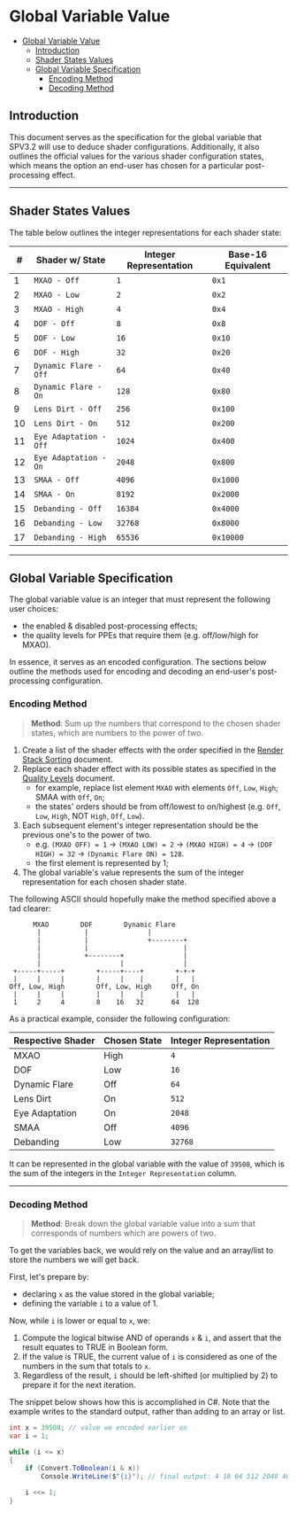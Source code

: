 # Global Variable Value

- [Global Variable Value](#global-variable-value)
    - [Introduction](#introduction)
    - [Shader States Values](#shader-states-values)
    - [Global Variable Specification](#global-variable-specification)
        - [Encoding Method](#encoding-method)
        - [Decoding Method](#decoding-method)

## Introduction

This document serves as the specification for the global variable that SPV3.2 will use to deduce shader configurations.
Additionally, it also outlines the official values for the various shader configuration states, which means the option
an end-user has chosen for a particular post-processing effect.

---

## Shader States Values

The table below outlines the integer representations for each shader state:

| #  | Shader w/ State        | Integer Representation | Base-16 Equivalent |
| -- | ---------------------- | ---------------------- | ------------------ |
| 1  | `MXAO - Off`           | `1`                    | `0x1`              |
| 2  | `MXAO - Low`           | `2`                    | `0x2`              |
| 3  | `MXAO - High`          | `4`                    | `0x4`              |
| 4  | `DOF - Off`            | `8`                    | `0x8`              |
| 5  | `DOF - Low`            | `16`                   | `0x10`             |
| 6  | `DOF - High`           | `32`                   | `0x20`             |
| 7  | `Dynamic Flare - Off`  | `64`                   | `0x40`             |
| 8  | `Dynamic Flare - On`   | `128`                  | `0x80`             |
| 9  | `Lens Dirt - Off`      | `256`                  | `0x100`            |
| 10 | `Lens Dirt - On`       | `512`                  | `0x200`            |
| 11 | `Eye Adaptation - Off` | `1024`                 | `0x400`            |
| 12 | `Eye Adaptation - On`  | `2048`                 | `0x800`            |
| 13 | `SMAA - Off`           | `4096`                 | `0x1000`           |
| 14 | `SMAA - On`            | `8192`                 | `0x2000`           |
| 15 | `Debanding - Off`      | `16384`                | `0x4000`           |
| 16 | `Debanding - Low`      | `32768`                | `0x8000`           |
| 17 | `Debanding - High`     | `65536`                | `0x10000`          |

---

## Global Variable Specification

The global variable value is an integer that must represent the following user choices:

- the enabled & disabled post-processing effects;
- the quality levels for PPEs that require them (e.g. off/low/high for MXAO).

In essence, it serves as an encoded configuration. The sections below outline the methods used for encoding and decoding
an end-user's post-processing configuration.

### Encoding Method

> **Method**: Sum up the numbers that correspond to the chosen shader states, which are numbers to the power of two.

1. Create a list of the shader effects with the order specified in the [Render Stack Sorting](stack-sort.md) document.
2. Replace each shader effect with its possible states as specified in the [Quality Levels](quality-levels.md) document.
   - for example, replace list element `MXAO` with elements `Off`, `Low`, `High`; SMAA with `Off`, `On`;
   - the states' orders should be from off/lowest to on/highest (e.g. `Off`, `Low`, `High`, NOT `High`, `Off`, `Low`).
3. Each subsequent element's integer representation should be the previous one's to the power of two.
   - e.g. `(MXAO OFF) = 1` -> `(MXAO LOW) = 2` -> `(MXAO HIGH) = 4` -> `(DOF HIGH) = 32` -> `(Dynamic Flare ON) = 128`.
   - the first element is represented by 1; 
4. The global variable's value represents the sum of the integer representation for each chosen shader state.

The following ASCII should hopefully make the method specified above a tad clearer:

```
      MXAO        DOF        Dynamic Flare
       |           |               |
       |           |               +--------+
       |           |                        |
       |           +--------+               |
       |                    |               |
 +-----+-----+        +-----+----+        +-+-+
 |     |     |        |     |    |        |   |
Off, Low, High        Off, Low, High     Off, On
 |     |     |        |     |    |        |   |
 1     2     4        8    16   32       64  128
```

As a practical example, consider the following configuration:

| Respective Shader | Chosen State | Integer Representation |
| ----------------- | ------------ | ---------------------- |
| MXAO              | High         | `4`                    |
| DOF               | Low          | `16`                   |
| Dynamic Flare     | Off          | `64`                   |
| Lens Dirt         | On           | `512`                  |
| Eye Adaptation    | On           | `2048`                 |
| SMAA              | Off          | `4096`                 |
| Debanding         | Low          | `32768`                |

It can be represented in the global variable with the value of `39508`, which is the sum of the integers in the
`Integer Representation` column.

---

### Decoding Method

> **Method**: Break down the global variable value into a sum that corresponds of numbers which are powers of two.

To get the variables back, we would rely on the value and an array/list to store the numbers we will get back.

First, let's prepare by:

- declaring `x` as the value stored in the global variable;
- defining the variable `i` to a value of 1.

Now, while `i` is lower or equal to `x`, we:
  1. Compute the logical bitwise AND of operands `x` & `i`, and assert that the result equates to TRUE in Boolean form.
  2. If the value is TRUE, the current value of `i` is considered as one of the numbers in the sum that totals to `x`.
  3. Regardless of the result, `i` should be left-shifted (or multiplied by 2) to prepare it for the next iteration.

The snippet below shows how this is accomplished in C#. Note that the example writes to the standard output, rather than
adding to an array or list.

```csharp
int x = 39508; // value we encoded earlier on
var i = 1;

while (i <= x)
{
    if (Convert.ToBoolean(i & x))
        Console.WriteLine($"{i}"); // final output: 4 16 64 512 2048 4096 32768

    i <<= 1;
}
```